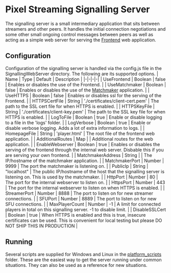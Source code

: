 # Pixel Streaming Signalling Server

The signalling server is a small intermediary application that sits between streamers and other peers. It handles the initial connection negotiations and some other small ongoing control messages between peers as well as acting as a simple web server for serving the [Frontend](/Frontend/README.md) web application.

## Configuration

Configuration of the signalling server is handled via the config.js file in the SignallingWebServer directory. The following are its supported options.
| Name | Type | Default | Description |
|-|-|-|-|
| UseFrontend | Boolean | false | Enables or disables the use of the Frontend. |
| UseMatchmaker | Boolean | false | Enables or disables the use of the [Matchmaker](/Matchmaker) application. |
| UseHTTPS | Boolean | false | Enables or disables ssl for the serving of the Frontend. |
| HTTPSCertFile | String | './certificates/client-cert.pem' | The path to the SSL cert file for when HTTPS is enabled. |
| HTTPSKeyFile | String | './certificates/client-key.pem' | The path to the SSL key file for when HTTPS is enabled. |
| LogToFile | Boolean | true | Enable or disable logging to a file in the 'logs' folder. |
| LogVerbose | Boolean | true | Enable or disable verbose logging. Adds a lot of extra information to logs. |
| HomepageFile | String | 'player.html' | The root file of the frontend web application. |
| AdditionalRoutes | Map | | Additional routes for the web application. |
| EnableWebserver | Boolean | true | Enables or disables the serving of the frontend through the internal web server. Disbable this if you are serving your own frontend. |
| MatchmakerAddress | String | | The IP/hostname of the matchmaker application. |
| MatchmakerPort | Number | 9999 | The port the matchmaker is listening on. |
| PublicIp | String | "localhost" | The public IP/hostname of the host that the signalling server is listening on. This is used by the matchmaker. |
| HttpPort | Number | 80 | The port for the internal webserver to listen on. |
| HttpsPort | Number | 443 | The port for the internal webserver to listen on when HTTPS is enabled. |
| StreamerPort | Number | 8888 | The port to listen on for new streamer connections. |
| SFUPort | Number | 8889 | The port to listen on for new SFU connections. |
| MaxPlayerCount | Number | -1 | A limit for connected players in total on this signalling server. -1 to disable limit. |
| DisableSSLCert | Boolean | true | When HTTPS is enabled and this is true, insecure certificates can be used. This is convenient for local testing but please DO NOT SHIP THIS IN PRODUCTION |

## Running

Several scripts are supplied for Windows and Linux in the [platform_scripts](platform_scripts/) folder. These are the easiest way to get the server running under common situations. They can also be used as a reference for new situations.
